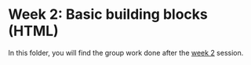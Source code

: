 # Week 2: Basic building blocks (HTML)
In this folder, you will find the group work done after the [week 2](https://www.activisthandbook.org/en/academy/web-dev/week-2) session.